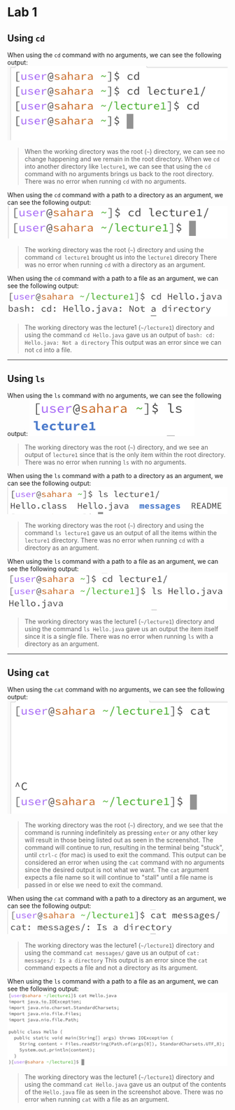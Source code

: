 # Lab 1

## Using `cd`
When using the `cd` command with no arguments, we can see the following output:
![Image](https://github.com/oowretep/cse15l-lab-reports/blob/main/cd%20no%20arg.png) 

> When the working directory was the root (`~`) directory, we can see no change happening and we remain in the root directory.
When we `cd` into another directory like `lecture1`, we can see that using the `cd` command with no arguments brings us back to the root directory.
> There was no error when running `cd` with no arguments.

When using the `cd` command with a path to a directory as an argument, we can see the following output:
![Image](https://github.com/oowretep/cse15l-lab-reports/blob/main/cd%20dir.png) 

> The working directory was the root (`~`) directory and using the command `cd lecture1` brought us into the `lecture1` direcory
> There was no error when running `cd` with a directory as an argument.

When using the `cd` command with a path to a file as an argument, we can see the following output:
![Image](https://github.com/oowretep/cse15l-lab-reports/blob/main/cd%20file.png) 

> The working directory was the lecture1 (`~/lecture1`) directory and using the command `cd Hello.java` gave us an output of `bash: cd: Hello.java: Not a directory`
> This output was an error since we can not `cd` into a file.

---

## Using `ls`
When using the `ls` command with no arguments, we can see the following output:
![Image](https://github.com/oowretep/cse15l-lab-reports/blob/main/ls%20no%20arg.png)

> The working directory was the root (`~`) directory, and we see an output of `lecture1` since that is the only item within the root directory. 
> There was no error when running `ls` with no arguments.

When using the `ls` command with a path to a directory as an argument, we can see the following output:
![Image](https://github.com/oowretep/cse15l-lab-reports/blob/main/ls%20dir.png) 

> The working directory was the root (`~`) directory and using the command `ls lecture1` gave us an output of all the items within the `lecture1` directory.
> There was no error when running `cd` with a directory as an argument.

When using the `ls` command with a path to a file as an argument, we can see the following output:
![Image](https://github.com/oowretep/cse15l-lab-reports/blob/main/ls%20file.png) 

> The working directory was the lecture1 (`~/lecture1`) directory and using the command `ls Hello.java` gave us an output the item itself since it is a single file.
> There was no error when running `ls` with a directory as an argument.

---

## Using `cat`
When using the `cat` command with no arguments, we can see the following output:
![Image](https://github.com/oowretep/cse15l-lab-reports/blob/main/cat%20no%20arg.png)

> The working directory was the root (`~`) directory, and we see that the command is running indefinitely as pressing `enter` or any other key will result in those being listed out as seen in the screenshot. The command will continue to run, resulting in the terminal being "stuck", until `ctrl-c` (for mac) is used to exit the command. 
> This output can be considered an error when using the `cat` command with no arguments since the desired output is not what we want. The `cat` argument expects a file name so it will continue to "stall" until a file name is passed in or else we need to exit the command.

When using the `cat` command with a path to a directory as an argument, we can see the following output:
![Image](https://github.com/oowretep/cse15l-lab-reports/blob/main/cat%20dir.png) 

> The working directory was the lecture1 (`~/lecture1`) directory and using the command `cat messages/` gave us an output of `cat: messages/: Is a directory`
> This output is an error since the `cat` command expects a file and not a directory as its argument.

When using the `ls` command with a path to a file as an argument, we can see the following output:
![Image](https://github.com/oowretep/cse15l-lab-reports/blob/main/cat%20file.png) 

> The working directory was the lecture1 (`~/lecture1`) directory and using the command `cat Hello.java` gave us an output of the contents of the `Hello.java` file as seen in the screenshot above.
> There was no error when running `cat` with a file as an argument.
